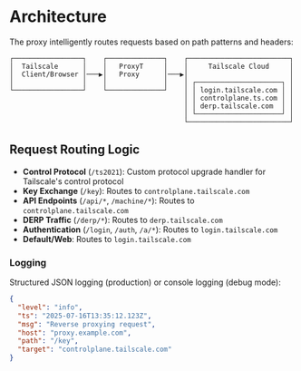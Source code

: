 # Architecture

The proxy intelligently routes requests based on path patterns and headers:

```
┌─────────────────┐    ┌──────────────┐    ┌─────────────────────────┐
│  Tailscale      │    │   ProxyT     │    │     Tailscale Cloud     │
│  Client/Browser │───▶│   Proxy      │───▶│                         │
│                 │    │              │    │ ┌─────────────────────┐ │
└─────────────────┘    └──────────────┘    │ │ login.tailscale.com │ │
                                           │ │ controlplane.ts.com │ │
                                           │ │ derp.tailscale.com  │ │
                                           │ └─────────────────────┘ │
                                           └─────────────────────────┘
```

## Request Routing Logic

- **Control Protocol** (`/ts2021`): Custom protocol upgrade handler for Tailscale's control protocol
- **Key Exchange** (`/key`): Routes to `controlplane.tailscale.com`
- **API Endpoints** (`/api/*`, `/machine/*`): Routes to `controlplane.tailscale.com`
- **DERP Traffic** (`/derp/*`): Routes to `derp.tailscale.com`
- **Authentication** (`/login`, `/auth`, `/a/*`): Routes to `login.tailscale.com`
- **Default/Web**: Routes to `login.tailscale.com`

### Logging

Structured JSON logging (production) or console logging (debug mode):

```json
{
  "level": "info",
  "ts": "2025-07-16T13:35:12.123Z",
  "msg": "Reverse proxying request",
  "host": "proxy.example.com",
  "path": "/key",
  "target": "controlplane.tailscale.com"
}
```